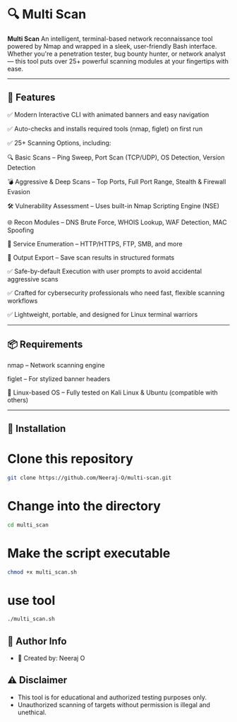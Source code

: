 # 🔍 Multi Scan

**Multi Scan** An intelligent, terminal-based network reconnaissance tool powered by Nmap and wrapped in a sleek, user-friendly Bash interface. Whether you're a penetration tester, bug bounty hunter, or network analyst — this tool puts over 25+ powerful scanning modules at your fingertips with ease.

---

## 🚀 Features

✅ Modern Interactive CLI with animated banners and easy navigation

✅ Auto-checks and installs required tools (nmap, figlet) on first run

✅ 25+ Scanning Options, including:

🔍 Basic Scans – Ping Sweep, Port Scan (TCP/UDP), OS Detection, Version Detection

💣 Aggressive & Deep Scans – Top Ports, Full Port Range, Stealth & Firewall Evasion

🛠️ Vulnerability Assessment – Uses built-in Nmap Scripting Engine (NSE)

🌐 Recon Modules – DNS Brute Force, WHOIS Lookup, WAF Detection, MAC Spoofing

📡 Service Enumeration – HTTP/HTTPS, FTP, SMB, and more

💾 Output Export – Save scan results in structured formats

✅ Safe-by-default Execution with user prompts to avoid accidental aggressive scans

✅ Crafted for cybersecurity professionals who need fast, flexible scanning workflows

✅ Lightweight, portable, and designed for Linux terminal warriors

---

## 📦 Requirements

nmap – Network scanning engine

figlet – For stylized banner headers

🐧 Linux-based OS – Fully tested on Kali Linux & Ubuntu (compatible with others)

---

## 🔧 Installation

# Clone this repository
```bash
git clone https://github.com/Neeraj-O/multi-scan.git
```
# Change into the directory
```bash
cd multi_scan
```
# Make the script executable
```bash
chmod +x multi_scan.sh
```
# use tool
```bash
./multi_scan.sh
```

## 🧠 Author Info
- 👤 Created by: Neeraj O

## ⚠️ Disclaimer
- This tool is for educational and authorized testing purposes only.
- Unauthorized scanning of targets without permission is illegal and unethical.
